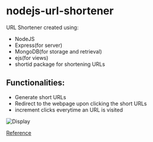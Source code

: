 # nodejs-url-shortener

URL Shortener created using:
- NodeJS
- Express(for server)
- MongoDB(for storage and retrieval)
- ejs(for views) 
- shortid package for shortening URLs

## Functionalities:
- Generate short URLs
- Redirect to the webpage upon clicking the short URLs
- increment clicks everytime an URL is visited

![Display](https://i.ibb.co/nr2wc5W/Screenshot-113.png)

[Reference](https://www.youtube.com/watch?v=SLpUKAGnm-g)

